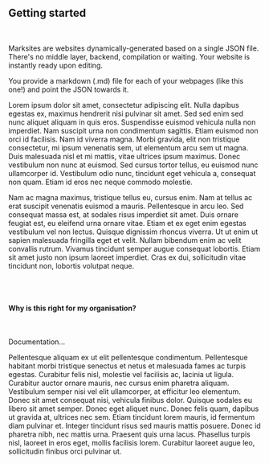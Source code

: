 ## Getting started

<br>

Marksites are websites dynamically-generated based on a single JSON file.
There's no middle layer, backend, compilation or waiting. Your website is instantly ready upon editing.

You provide a markdown (.md) file for each of your webpages (like this one!) and point the JSON towards it. 

Lorem ipsum dolor sit amet, consectetur adipiscing elit. Nulla dapibus egestas ex, maximus hendrerit nisi pulvinar sit amet. Sed sed enim sed nunc aliquet aliquam in quis eros. Suspendisse euismod vehicula nulla non imperdiet. Nam suscipit urna non condimentum sagittis. Etiam euismod non orci id facilisis. Nam id viverra magna. Morbi gravida, elit non tristique consectetur, mi ipsum venenatis sem, ut elementum arcu sem ut magna. Duis malesuada nisl et mi mattis, vitae ultrices ipsum maximus. Donec vestibulum non nunc at euismod. Sed cursus tortor tellus, eu euismod nunc ullamcorper id. Vestibulum odio nunc, tincidunt eget vehicula a, consequat non quam. Etiam id eros nec neque commodo molestie.

Nam ac magna maximus, tristique tellus eu, cursus enim. Nam at tellus ac erat suscipit venenatis euismod a mauris. Pellentesque in arcu leo. Sed consequat massa est, at sodales risus imperdiet sit amet. Duis ornare feugiat est, eu eleifend urna ornare vitae. Etiam et ex eget enim egestas vestibulum vel non lectus. Quisque dignissim rhoncus viverra. Ut ut enim ut sapien malesuada fringilla eget et velit. Nullam bibendum enim ac velit convallis rutrum. Vivamus tincidunt semper augue consequat lobortis. Etiam sit amet justo non ipsum laoreet imperdiet. Cras ex dui, sollicitudin vitae tincidunt non, lobortis volutpat neque.

<br>

<br>

#### Why is this right for my organisation?

<br>

Documentation...

Pellentesque aliquam ex ut elit pellentesque condimentum. Pellentesque habitant morbi tristique senectus et netus et malesuada fames ac turpis egestas. Curabitur felis nisl, molestie vel facilisis ac, lacinia ut ligula. Curabitur auctor ornare mauris, nec cursus enim pharetra aliquam. Vestibulum semper nisi vel elit ullamcorper, at efficitur leo elementum. Donec sit amet consequat nisi, vehicula finibus dolor. Quisque sodales eu libero sit amet semper. Donec eget aliquet nunc. Donec felis quam, dapibus ut gravida at, ultrices nec sem. Etiam tincidunt lorem mauris, id fermentum diam pulvinar et. Integer tincidunt risus sed mauris mattis posuere. Donec id pharetra nibh, nec mattis urna. Praesent quis urna lacus. Phasellus turpis nisl, laoreet in eros eget, mollis facilisis lorem. Curabitur laoreet augue leo, sollicitudin finibus orci pulvinar ut.